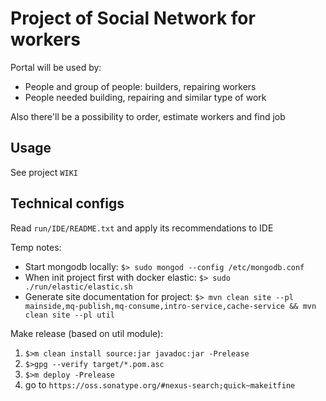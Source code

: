 Project of Social Network for workers
=====================================

Portal will be used by:

*   People and group of people: builders, repairing workers
*   People needed building, repairing and similar type of work

Also there'll be a possibility to order, estimate workers and find job

Usage 
-----
See project ```WIKI```

Technical configs
-----
Read `run/IDE/README.txt` and apply its recommendations to IDE 

<!-- TODO: should be written well (write wiki)-->
Temp notes:
- Start mongodb locally: 
`$> sudo mongod --config /etc/mongodb.conf`
- When init project first with docker elastic:
`$> sudo ./run/elastic/elastic.sh`
- Generate site documentation for project:
`$> mvn clean site --pl mainside,mq-publish,mq-consume,intro-service,cache-service && mvn clean site --pl util`

Make release (based on util module):
1) `$>m clean install source:jar javadoc:jar -Prelease`
2) `$>gpg --verify target/*.pom.asc`
3) `$>m deploy -Prelease`
4) go to `https://oss.sonatype.org/#nexus-search;quick~makeitfine`

